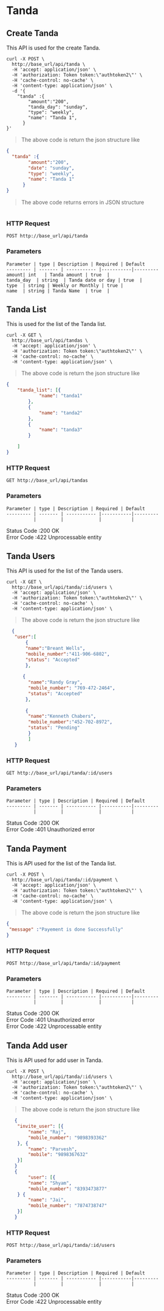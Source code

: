 # Tanda 

## Create Tanda

This API is used for the  create Tanda. 

```shell
curl -X POST \
  http://base_url/api/tanda \
  -H 'accept: application/json' \
  -H 'authorization: Token token:\"authtoken2\"' \
  -H 'cache-control: no-cache' \
  -H 'content-type: application/json' \
  -d '{
	"tanda" :{
		"amount":"200",
		"tanda_day": "sunday",
	    "type": "weekly",
	    "name": "Tanda 1",
	  }
}'
```

>The above code is return the json structure like 

```json
{
  "tanda" :{
  		"amount":"200",
  		"date": "sunday",
  	    "type": "weekly",
  	    "name": "Tanda 1"
  	  }
}
``` 

>The above code returns errors in JSON structure 

```json
```

### HTTP Request

`POST http://base_url/api/tanda`

### Parameters

    Parameter | type | Description | Required |	Default
    --------- | ------- | ----------- |-----------|---------
    amount| int   | Tanda amount | true  |
    tanda_day  | string  | Tanda date or day | true  |
    type  | string | Weekly or Monthly | true |
    name  | string | Tanda Name  | true  |
  
## Tanda List

This is used for the list of the Tanda list.

```shell
curl -X GET \
  http://base_url/api/tandas \
  -H 'accept: application/json' \
  -H 'authorization: Token token:\"authtoken2\"' \
  -H 'cache-control: no-cache' \
  -H 'content-type: application/json' \
```    

>The above code is return the json structure like 

```json
{
	"tanda_list": [{
			"name": "tanda1"
		},
		{
			"name": "tanda2"
		},
		{
			"name": "tanda3"
		}

	]
}
``` 

### HTTP Request

`GET http://base_url/api/tandas`

### Parameters

    Parameter | type | Description | Required |	Default
    --------- | ------- | ----------- |-----------|---------
              |         |             |           |
<aside class="success">Status Code :200 OK </aside>
<aside class="warning">Error Code  :422 Unprocessable entity</aside>

              
## Tanda Users

This API is used for the list of the Tanda users.

```shell
curl -X GET \
  http://base_url/api/tanda/:id/users \
  -H 'accept: application/json' \
  -H 'authorization: Token token:\"authtoken2\"' \
  -H 'cache-control: no-cache' \
  -H 'content-type: application/json' \
```    

>The above code is return the json structure like 

```json
  {
   "user":[
       {
       "name":"Breant Wells",
       "mobile_number":"411-906-6802",
       "status": "Accepted"
       },
       
      {
        "name":"Randy Gray",
        "mobile_number": "769-472-2464",
        "status": "Accepted"
       },
       
       {
        "name":"Kenneth Chabers",
        "mobile_number":"452-702-8972",
        "status": "Pending"
        }
        ]
   }
``` 

### HTTP Request

`GET http://base_url/api/tanda/:id/users`

### Parameters

    Parameter | type | Description | Required |	Default
    --------- | ------- | ----------- |-----------|---------
              |         |             |           |

<aside class="success">Status Code :200 OK </aside>
<aside class="warning">Error Code  :401 Unauthorized error</aside>
              
## Tanda Payment

This is API used for the list of the Tanda list.

```shell
curl -X POST \
  http://base_url/api/tanda/:id/payment \
  -H 'accept: application/json' \
  -H 'authorization: Token token:\"authtoken2\"' \
  -H 'cache-control: no-cache' \
  -H 'content-type: application/json' \
```    

>The above code is return the json structure like 

```json
{
 "message" :"Payement is done Successfully"
}

``` 

### HTTP Request

`POST http://base_url/api/tanda/:id/payment`

### Parameters

    Parameter | type | Description | Required |	Default
    --------- | ------- | ----------- |-----------|---------
              |         |             |           |
<aside class="success">Status Code :200 OK </aside>
<aside class="warning">Error Code  :401 Unauthorized error</aside>
<aside class="warning">Error Code  :422 Unprocessable entity</aside>



## Tanda Add user

This is API used  for add user in Tanda.

```shell
curl -X POST \
  http://base_url/api/tanda/:id/users \
  -H 'accept: application/json' \
  -H 'authorization: Token token:\"authtoken2\"' \
  -H 'cache-control: no-cache' \
  -H 'content-type: application/json' \
```    

>The above code is return the json structure like 

```json
   {
   	"invite_user": [{
   		"name": "Raj",
   		"mobile_number": "9898393362"
   	}, {
   		"name": "Parvesh",
   		"mobile": "9898367632"
   	}]
   } 
   {
      	"user": [{
   		"name": "Shyam",
   		"mobile_number": "8393473877"
   	} {
   		"name": "Jai",
   		"mobile_number": "7874738747"
   	}]
   }

``` 

### HTTP Request

`POST http://base_url/api/tanda/:id/users`

### Parameters

    Parameter | type | Description | Required |	Default
    --------- | ------- | ----------- |-----------|---------
              |         |             |           |

<aside class="success">Status Code :200 OK </aside>
<aside class="warning">Error Code  :422 Unprocessable entity</aside>
    

